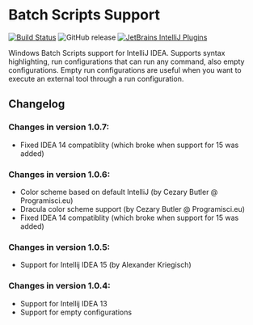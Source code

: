 # Batch Scripts Support
[![Build Status](https://travis-ci.com/aefimov/idea-batch.svg?branch=master)](https://travis-ci.com/aefimov/idea-batch)
![GitHub release](https://img.shields.io/github/release-pre/aefimov/idea-batch.svg)
[![JetBrains IntelliJ Plugins](https://img.shields.io/jetbrains/plugin/v/265-batch-scripts-support)](https://plugins.jetbrains.com/plugin/265-batch-scripts-support)

Windows Batch Scripts support for IntelliJ IDEA. Supports syntax highlighting, run configurations that can run any command, also empty configurations. Empty run configurations are useful when you want to execute an external tool through a run configuration.

## Changelog
### Changes in version 1.0.7:
* Fixed IDEA 14 compatiblity (which broke when support for 15 was added)

### Changes in version 1.0.6: 
* Color scheme based on default IntelliJ (by Cezary Butler @ Programisci.eu)
* Dracula color scheme support (by Cezary Butler @ Programisci.eu)
* Fixed IDEA 14 compatiblity (which broke when support for 15 was added)

### Changes in version 1.0.5: 
* Support for Intellij IDEA 15 (by Alexander Kriegisch)

### Changes in version 1.0.4: 
* Support for Intellij IDEA 13
* Support for empty configurations
